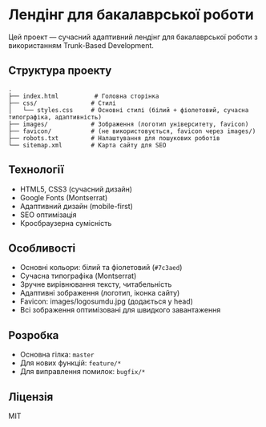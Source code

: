 # Лендінг для бакалаврської роботи

Цей проект — сучасний адаптивний лендінг для бакалаврської роботи з використанням Trunk-Based Development.

## Структура проекту

```
.
├── index.html          # Головна сторінка
├── css/               # Стилі
│   └── styles.css     # Основні стилі (білий + фіолетовий, сучасна типографіка, адаптивність)
├── images/            # Зображення (логотип університету, favicon)
├── favicon/           # (не використовується, favicon через images/)
├── robots.txt         # Налаштування для пошукових роботів
└── sitemap.xml        # Карта сайту для SEO
```

## Технології
- HTML5, CSS3 (сучасний дизайн)
- Google Fonts (Montserrat)
- Адаптивний дизайн (mobile-first)
- SEO оптимізація
- Кросбраузерна сумісність

## Особливості
- Основні кольори: білий та фіолетовий (`#7c3aed`)
- Сучасна типографіка (Montserrat)
- Зручне вирівнювання тексту, читабельність
- Адаптивні зображення (логотип, іконка сайту)
- Favicon: images/logosumdu.jpg (додається у head)
- Всі зображення оптимізовані для швидкого завантаження


## Розробка
- Основна гілка: `master`
- Для нових функцій: `feature/*`
- Для виправлення помилок: `bugfix/*`

## Ліцензія
MIT 